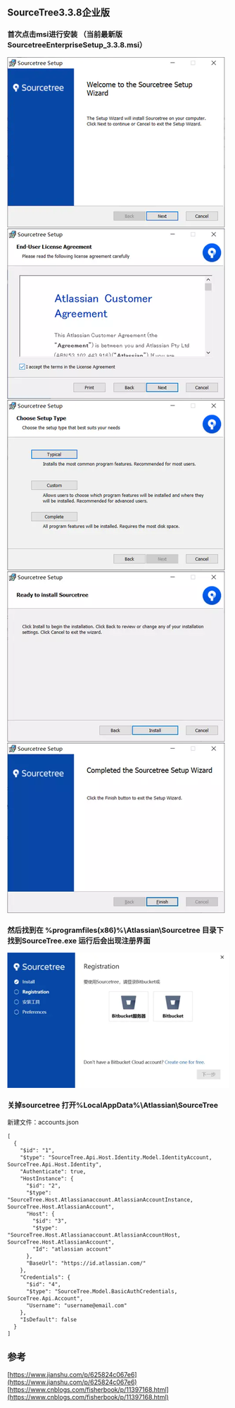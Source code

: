 ## SourceTree3.3.8企业版

### 首次点击msi进行安装 （当前最新版SourcetreeEnterpriseSetup\_3.3.8.msi）
![](/static/image/16496299-cd7cb57ba43ac72c.webp)
![](/static/image/16496299-6798c28cc45930b3.webp)
![](/static/image/16496299-a7378f6cbe703f9b.webp)
![](/static/image/16496299-87506f3ae3cb1b25.webp)
![](/static/image/16496299-cf9c5eb5cb53fb5f.webp)
### 然后找到在 %programfiles(x86)%\Atlassian\Sourcetree 目录下找到SourceTree.exe 运行后会出现注册界面
![](/static/image/16496299-f943b4b3c51db332.webp)
### 关掉sourcetree 打开%LocalAppData%\Atlassian\SourceTree
新建文件：accounts.json


```
[
  {
    "$id": "1",
    "$type": "SourceTree.Api.Host.Identity.Model.IdentityAccount, SourceTree.Api.Host.Identity",
    "Authenticate": true,
    "HostInstance": {
      "$id": "2",
      "$type": "SourceTree.Host.Atlassianaccount.AtlassianAccountInstance, SourceTree.Host.AtlassianAccount",
      "Host": {
        "$id": "3",
        "$type": "SourceTree.Host.Atlassianaccount.AtlassianAccountHost, SourceTree.Host.AtlassianAccount",
        "Id": "atlassian account"
      },
      "BaseUrl": "https://id.atlassian.com/"
    },
    "Credentials": {
      "$id": "4",
      "$type": "SourceTree.Model.BasicAuthCredentials, SourceTree.Api.Account",
      "Username": "username@email.com"
    },
    "IsDefault": false
  }
]
```


## 参考
[https://www.jianshu.com/p/625824c067e6](https://www.jianshu.com/p/625824c067e6)
[https://www.cnblogs.com/fisherbook/p/11397168.html](https://www.cnblogs.com/fisherbook/p/11397168.html)

